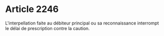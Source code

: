 # Article 2246

<p>L'interpellation faite au débiteur principal ou sa reconnaissance interrompt le délai de prescription contre la caution. </p><p><br/></p>